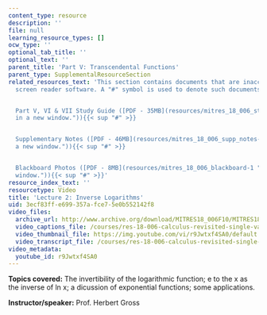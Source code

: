 ```yaml
---
content_type: resource
description: ''
file: null
learning_resource_types: []
ocw_type: ''
optional_tab_title: ''
optional_text: ''
parent_title: 'Part V: Transcendental Functions'
parent_type: SupplementalResourceSection
related_resources_text: 'This section contains documents that are inaccessible to
  screen reader software. A "#" symbol is used to denote such documents.


  Part V, VI & VII Study Guide ([PDF - 35MB](resources/mitres_18_006_study_5_6_7 "Open
  in a new window.")){{< sup "#" >}}


  Supplementary Notes ([PDF - 46MB](resources/mitres_18_006_supp_notes-1 "Open in
  a new window.")){{< sup "#" >}}


  Blackboard Photos ([PDF - 8MB](resources/mitres_18_006_blackboard-1 "Open in a new
  window.")){{< sup "#" >}}'
resource_index_text: ''
resourcetype: Video
title: 'Lecture 2: Inverse Logarithms'
uid: 3ecf83ff-e699-357a-fce7-5e0b552142f8
video_files:
  archive_url: http://www.archive.org/download/MITRES18_006F10/MITRES18_006F10_26_0502_300k.mp4
  video_captions_file: /courses/res-18-006-calculus-revisited-single-variable-calculus-fall-2010/e88ee723e55b5bb6b4a450963e8e56e9_r9Jwtxf4SA0.vtt
  video_thumbnail_file: https://img.youtube.com/vi/r9Jwtxf4SA0/default.jpg
  video_transcript_file: /courses/res-18-006-calculus-revisited-single-variable-calculus-fall-2010/363ef164298ef6029b9c586b84f276bc_r9Jwtxf4SA0.pdf
video_metadata:
  youtube_id: r9Jwtxf4SA0
---
```


**Topics covered:** The invertibility of the logarithmic function; e to the x as the inverse of ln x; a dicussion of exponential functions; some applications.

**Instructor/speaker:** Prof. Herbert Gross